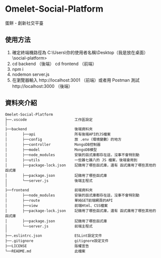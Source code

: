 # Omelet-Social-Platform
蛋餅 - 創新社交平臺

## 使用方法

1. 確定終端機路徑為 C:\Users\你的使用者名稱\Desktop（我是放在桌面）\social-platform>
2. cd backend （後端） cd frontend （前端）
3. npm i
4. nodemon server.js
5. 在瀏覽器輸入 http://localhost:3001 （前端）或者用 Postman 測試 http://localhost:3000 （後端）

## 資料夾介紹

```
Omelet-Social-Platform
├──.vscode                      工作區設定
│
├──backend                      後端資料夾
│       ├──api                  所有後端API的JS檔案
│       ├──config               放 .env（環境變數）的地方
│       ├──controller           MongoDB控制器
│       ├──model                MongoDB模型
│       ├──node_modules         安裝的函式庫都存在這，沒事不會特別動
│       ├──utils                一些雜七雜八的 JS 檔案，後端會用到
│       ├──package-lock.json    記錄用了哪些函式庫，還有 函式庫用了哪些其他的函式庫
│       ├──package.json         記錄用了哪些函式庫
│       └──server.js            後端主程式
│
├──frontend                     前端資料夾
│       ├──node_modules         安裝的函式庫都存在這，沒事不會特別動
│       ├──route                單純GET前端網頁的API
│       ├──view                 前端Html、CSS檔案
│       ├──package-lock.json    記錄用了哪些函式庫，還有 函式庫用了哪些其他的函式庫
│       ├──package.json         記錄用了哪些函式庫
│       └──server.js            前端主程式
│
├──.eslintrc.json               ESLint設定文件
├──.gitignore                   gitignore設定文件
├──LICENSE                      版權宣告
└──README.md                    此檔案
```